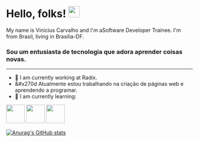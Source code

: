 # Hello, folks! <img src="https://raw.githubusercontent.com/MartinHeinz/MartinHeinz/master/wave.gif" width="30px" height="30px" />

My name is Vinicius Carvalho and I'm aSoftware Developer Trainee. I'm from Brasil, living in Brasilia-DF.


### Sou um entusiasta de tecnologia que adora aprender coisas novas.
---------------------------------------------------------------------------------------------------------------------------------------------------------------------------------------------
- 🔭 I am currently working at Radix.
-  &#x270d Atualmente estou trabalhando na criação de páginas web e aprendendo a programar.
- 🌱 I am currently learning:

<img src="https://cdn.jsdelivr.net/gh/devicons/devicon@latest/icons/java/java-original-wordmark.svg" widht= "50" height = "50" /> <img src="https://cdn.jsdelivr.net/gh/devicons/devicon@latest/icons/spring/spring-original.svg"  widht= "50" height = "50" /> <img src="https://cdn.jsdelivr.net/gh/devicons/devicon@latest/icons/javascript/javascript-plain.svg" widht= "50" height = "50" />

[![Anurag's GitHub stats](https://github-readme-stats.vercel.app/api?username=ViniciusCarvalhoJ&show_icons=true&theme=noctis_minimus&card_width=900px&include_all_commits=true&)](https://github.com/ViniciusCarvalhoJ/github-readme-stats)
